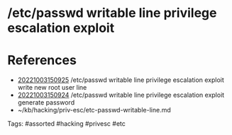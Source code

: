 # /etc/passwd writable line privilege escalation exploit

# References
- [20221003150925](/zet/20221003150925/README.md) /etc/passwd writable line privilege escalation exploit write new root user line
- [20221003150924](/zet/20221003150924/README.md) /etc/passwd writable line privilege escalation exploit generate password
- ~/kb/hacking/priv-esc/etc-passwd-writable-line.md

Tags:
    #assorted #hacking #privesc #etc
